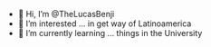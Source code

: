 - 👋 Hi, I’m @TheLucasBenji
- 👀 I’m interested ... in get way of Latinoamerica
- 🌱 I’m currently learning ... things in the University

<!---
TheLucasBenji/TheLucasBenji is a ✨ special ✨ repository because its `README.md` (this file) appears on your GitHub profile.
You can click the Preview link to take a look at your changes.
--->
